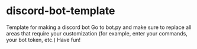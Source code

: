 # discord-bot-template
Template for making a discord bot
Go to bot.py and make sure to replace all areas that require your customization (for example, enter your commands, your bot token, etc.)
Have fun!
